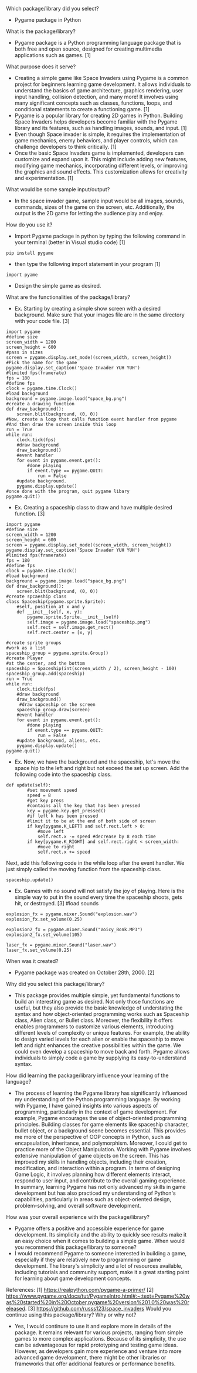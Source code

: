Which package/library did you select?
- Pygame package in Python
  
What is the package/library?
- Pygame package is a Python programming language package that is both free and open source, designed for creating multimedia applications such as games. [1]

What purpose does it serve?
- Creating a simple game like Space Invaders using Pygame is a common project for beginners learning game development. It allows individuals to understand the basics of game architecture, graphics rendering, user input handling, collision detection, and many more! It involves using many significant concepts such as classes, functions, loops, and conditional statements to create a functioning game. [1]
- Pygame is a popular library for creating 2D games in Python. Building Space Invaders helps developers become familiar with the Pygame library and its features, such as handling images, sounds, and input. [1]
- Even though Space invader is simple, it requires the implementation of game mechanics, enemy behaviors, and player controls, which can challenge developers to think critically. [1]
- Once the basic Space Invaders game is implemented, developers can customize and expand upon it. This might include adding new features, modifying game mechanics, incorporating different levels, or improving the graphics and sound effects. This customization allows for creativity and experimentation. [1]

What would be some sample input/output?
- In the space invader game, sample input would be all images, sounds, commands, sizes of the game on the screen, etc. Additionally, the output is the 2D game for letting the audience play and enjoy.

How do you use it? 
- Import Pygame package in python by typing the following command in your terminal (better in Visual studio code) [1]
```
pip install pygame
```
- then type the following import statement in your program [1]
```
import pyame
```
- Design the simple game as desired.

What are the functionalities of the package/library? 
- Ex. Starting by creating a simple show screen with a desired background. Make sure that your images file are in the same directory with your code file. [3]
```
import pygame
#define size
screen_width = 1200
screen_height = 600
#pass in sizes
screen = pygame.display.set_mode((screen_width, screen_height))
#Pick the name for the game
pygame.display.set_caption('Space Invader YUH YUH')
#limited fps(framerate)
fps = 180
#define fps
clock = pygame.time.Clock()
#load background
background = pygame.image.load("space_bg.png")
#create a drawing function
def draw_background():
    screen.blit(background, (0, 0))
#Now, create a loop that calls function event handler from pygame
#And then draw the screen inside this loop
run = True
while run:
    clock.tick(fps)
    #draw background
    draw_background()
    #event handler
    for event in pygame.event.get():
        #done playing
        if event.type == pygame.QUIT:
            run = False 
    #update background.
    pygame.display.update()
#once done with the program, quit pygame libary
pygame.quit()
```

- Ex. Creating a spaceship class to draw and have multiple desired function. [3]
```
import pygame
#define size
screen_width = 1200
screen_height = 600
screen = pygame.display.set_mode((screen_width, screen_height))
pygame.display.set_caption('Space Invader YUH YUH')
#limited fps(framerate)
fps = 180
#define fps
clock = pygame.time.Clock()
#load background
background = pygame.image.load("space_bg.png")
def draw_background():
    screen.blit(background, (0, 0))
#create spcaeship class
class Spaceship(pygame.sprite.Sprite):
    #self, position at x and y
    def __init__(self, x, y):
        pygame.sprite.Sprite.__init__(self)
        self.image = pygame.image.load("spaceship.png")
        self.rect = self.image.get_rect()
        self.rect.center = [x, y]

#create sprite groups
#work as a list
spaceship_group = pygame.sprite.Group()
#create Player
#at the center, and the bottom
spaceship = Spaceship(int(screen_width / 2), screen_height - 100)
spaceship_group.add(spaceship)
run = True
while run:
    clock.tick(fps)
    #draw background
    draw_background()
     #draw sapceship on the screen
    spaceship_group.draw(screen)
    #event handler
    for event in pygame.event.get():
        #done playing
        if event.type == pygame.QUIT:
            run = False 
    #update background, aliens, etc.
    pygame.display.update()
pygame.quit()
```
- Ex. Now, we have the background and the spaceship, let's move the space hip to the left and right but not exceed the set up screen. Add the following code into the spaceship class.
```
def update(self):
        #set moevment speed
        speed = 8
        #get key press
        #contains all the key that has been pressed
        key = pygame.key.get_pressed()
        #if left k has been pressed
        #limit it to be at the end of both side of screen
        if key[pygame.K_LEFT] and self.rect.left > 0:
            #move left
            self.rect.x -= speed #decrease by 8 each time
        if key[pygame.K_RIGHT] and self.rect.right < screen_width:
            #move to right
            self.rect.x += speed
```
Next, add this following code in the while loop after the event handler. We just simply called the moving function from the spaceship class.
```
spaceship.update()
```
- Ex. Games with no sound will not satisfy the joy of playing. Here is the simple way to put in the sound every time the spaceship shoots, gets hit, or destroyed. [3]
#load sounds
```
explosion_fx = pygame.mixer.Sound("explosion.wav")
explosion_fx.set_volume(0.25)

explosion2_fx = pygame.mixer.Sound("Voicy_Bonk.MP3")
explosion2_fx.set_volume(105)

laser_fx = pygame.mixer.Sound("laser.wav")
laser_fx.set_volume(0.25)
```


When was it created?
- Pygame package was created on October 28th, 2000. [2]

Why did you select this package/library?
- This package provides multiple simple, yet fundamental functions to build an interesting game as desired. Not only those functions are useful, but they also provide the basic knowledge of understating the syntax and how object-oriented programming works such as Spaceship class, Alien class, or Bullet class. Moreover, the flexibility it offers enables programmers to customize various elements, introducing different levels of complexity or unique features. For example, the ability to design varied levels for each alien or enable the spaceship to move left and right enhances the creative possibilities within the game. We could even develop a spaceship to move back and forth. Pygame allows individuals to simply code a game by supplying its easy-to-understand syntax. 

How did learning the package/library influence your learning of the language? 
- The process of learning the Pygame library has significantly influenced my understanding of the Python programming language. By working with Pygame, I have gained insights into various aspects of programming, particularly in the context of game development. For example, Pygame encourages the use of object-oriented programming principles. Building classes for game elements like spaceship character, bullet object, or a background scene becomes essential. This provides me more of the perspective of OOP concepts in Python, such as encapsulation, inheritance, and polymorphism. Moreover, I could get to practice more of the Object Manipulation. Working with Pygame involves extensive manipulation of game objects on the screen. This has improved my skills in handling objects, including their creation, modification, and interaction within a program. In terms of designing Game Logic, it involves planning how different elements interact, respond to user input, and contribute to the overall gaming experience. In summary, learning Pygame has not only advanced my skills in game development but has also practiced my understanding of Python's capabilities, particularly in areas such as object-oriented design, problem-solving, and overall software development.

How was your overall experience with the package/library?
- Pygame offers a positive and accessible experience for game development. Its simplicity and the ability to quickly see results make it an easy choice when it comes to building a simple game.
When would you recommend this package/library to someone? 
- I would recommend Pygame to someone interested in building a game, especially if they are relatively new to programming or game development. The library's simplicity and a lot of resources available, including tutorials and community support, make it a great starting point for learning about game development concepts.

References: [1] https://realpython.com/pygame-a-primer/ 
            [2] https://www.pygame.org/docs/tut/PygameIntro.html#:~:text=Pygame%20was%20started%20in%20October,pygame%20version%201.0%20was%20released.
            [3] https://github.com/russs123/space_invaders
Would you continue using this package/library? Why or why not?
- Yes, I would continure to use it and explore more in details of the package. It remains relevant for various projects, ranging from simple games to more complex applications. Because of its simplicity, the use can be advantageous for rapid prototyping and testing game ideas. However, as developers gain more experience and venture into more advanced game development, there might be other libraries or frameworks that offer additional features or performance benefits. 

